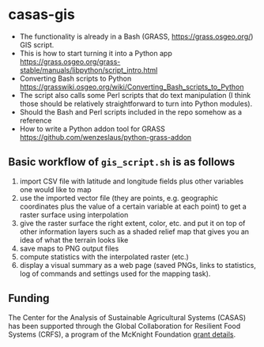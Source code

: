 # casas-gis

- The functionality is already in a Bash (GRASS, <https://grass.osgeo.org/>) GIS script.
- This is how to start turning it into a Python app <https://grass.osgeo.org/grass-stable/manuals/libpython/script_intro.html>
- Converting Bash scripts to Python <https://grasswiki.osgeo.org/wiki/Converting_Bash_scripts_to_Python>
- The script also calls some Perl scripts that do text manipulation (I think those should be relatively straightforward to turn into Python modules).
- Should the Bash and Perl scripts included in the repo somehow as a reference
- How to write a Python addon tool for GRASS <https://github.com/wenzeslaus/python-grass-addon>

## Basic workflow of `gis_script.sh` is as follows

1. import CSV file with latitude and longitude fields plus other variables one would like to map
2. use the imported vector file (they are points, e.g. geographic coordinates plus the value of a certain variable at each point) to get a raster surface using interpolation
3. give the raster surface the right extent, color, etc. and put it on top of other information layers such as a shaded relief map that gives you an idea of what the terrain looks like
4. save maps to PNG output files
5. compute statistics with the interpolated raster (etc.)
6. display a visual summary as a web page (saved PNGs, links to statistics, log of commands and settings used for the mapping task).

## Funding

The Center for the Analysis of Sustainable Agricultural Systems (CASAS) has been supported through the Global Collaboration for Resilient Food Systems (CRFS), a program of the McKnight Foundation [grant details](https://www.ccrp.org/grants/python-based-platform-to-evaluate-crop-pest-systems/).
